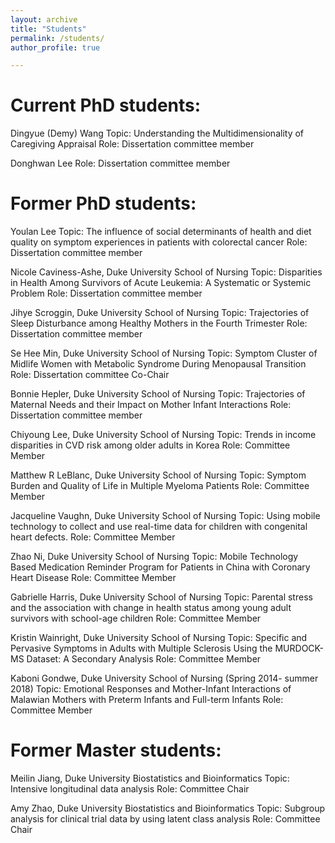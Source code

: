 ```yaml
---
layout: archive
title: "Students"
permalink: /students/
author_profile: true

---
```


Current PhD students:
======

Dingyue (Demy) Wang
Topic: Understanding the Multidimensionality of Caregiving Appraisal
Role: Dissertation committee member

Donghwan Lee
Role: Dissertation committee member

Former PhD students:
======

Youlan Lee
Topic: The influence of social determinants of health and diet quality on symptom experiences in patients with colorectal cancer
Role: Dissertation committee member

Nicole Caviness-Ashe, Duke University School of Nursing
Topic: Disparities in Health Among Survivors of Acute Leukemia: A Systematic or Systemic Problem
Role: Dissertation committee member

Jihye Scroggin, Duke University School of Nursing
Topic: Trajectories of Sleep Disturbance among Healthy Mothers in the Fourth Trimester
Role: Dissertation committee member

Se Hee Min, Duke University School of Nursing
Topic: Symptom Cluster of Midlife Women with Metabolic Syndrome During Menopausal Transition
Role: Dissertation committee Co-Chair

Bonnie Hepler, Duke University School of Nursing
Topic: Trajectories of Maternal Needs and their Impact on Mother Infant Interactions
Role: Dissertation committee member

Chiyoung Lee, Duke University School of Nursing
Topic: Trends in income disparities in CVD risk among older adults in Korea
Role: Committee Member

Matthew R LeBlanc, Duke University School of Nursing
Topic: Symptom Burden and Quality of Life in Multiple Myeloma Patients
Role: Committee Member

Jacqueline Vaughn, Duke University School of Nursing
Topic: Using mobile technology to collect and use real-time data for children with congenital heart defects.
Role: Committee Member

Zhao Ni, Duke University School of Nursing
Topic: Mobile Technology Based Medication Reminder Program for Patients in China with Coronary Heart Disease
Role: Committee Member

Gabrielle Harris, Duke University School of Nursing
Topic: Parental stress and the association with change in health status among young adult survivors with school-age children
Role: Committee Member

Kristin Wainright, Duke University School of Nursing
Topic: Specific and Pervasive Symptoms in Adults with Multiple Sclerosis Using the MURDOCK-MS Dataset: A Secondary Analysis
Role: Committee Member

Kaboni Gondwe, Duke University School of Nursing (Spring 2014- summer 2018)
Topic: Emotional Responses and Mother-Infant Interactions of Malawian Mothers with Preterm Infants and Full-term Infants
Role: Committee Member

Former Master students:
======

Meilin Jiang, Duke University Biostatistics and Bioinformatics
Topic: Intensive longitudinal data analysis
Role: Committee Chair

Amy Zhao, Duke University Biostatistics and Bioinformatics
Topic: Subgroup analysis for clinical trial data by using latent class analysis
Role: Committee Chair

